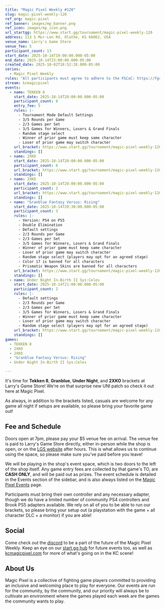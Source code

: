 ```yaml
---
title: "Magic Pixel Weekly #120"
slug: magic-pixel-weekly-120
ref_org: magic-pixel
ref_banner: images/mp_banner.png
ref_icon: images/mp_icon.png
url_startgg: https://www.start.gg/tournament/magic-pixel-weekly-120
address: 113 S Mur-Len Rd, Olathe, KS 66062, USA
venue_name: Larry's Game Store
venue_fee: 5
participant_count: 13
start_date: 2025-10-14T19:00:00.000-05:00
end_date: 2025-10-14T23:00:00.000-05:00
created_date: 2025-10-02T16:52:28.000-05:00
series:
  - Magic Pixel Weekly
rules: "All participants must agree to adhere to the FGCoC: https://fgcoc.com/"
stream: kcmagicpixel
events:
  - name: TEKKEN 8
    start_date: 2025-10-14T20:00:00.000-05:00
    participant_count: 8
    entry_fee: 5
    rules: |-
      - Tournament Mode Default Settings
      - 3/5 Rounds per Game
      - 2/3 Games per Set
      - 3/5 Games for Winners, Losers & Grand Finals
      - Random stage select
      - Winner of prior game must keep same character
      - Loser of prior game may switch character
    url_bracket: https://www.start.gg/tournament/magic-pixel-weekly-120/events/tekken-8/brackets/2093964/3057476
    standings: []
  - name: 2XKO
    start_date: 2025-10-14T20:00:00.000-05:00
    participant_count: 6
    url_bracket: https://www.start.gg/tournament/magic-pixel-weekly-120/events/2xko-pc/brackets/2101224/3066372
    standings: []
  - name: 2XKO
    start_date: 2025-10-14T20:00:00.000-05:00
    participant_count: 2
    url_bracket: https://www.start.gg/tournament/magic-pixel-weekly-120/events/2xko-pc-1/brackets/2104449/3070322
    standings: []
  - name: "Granblue Fantasy Versus: Rising"
    start_date: 2025-10-14T20:30:00.000-05:00
    participant_count: 3
    rules: |-
      - Version: PS4 on PS5
      - Double Elimination
      - Default settings
      - 2/3 Rounds per Game
      - 2/3 Games per Set
      - 3/5 Games for Winners, Losers & Grand Finals
      - Winner of prior game must keep same character
      - Loser of prior game may switch character
      - Random stage select (players may opt for an agreed stage)
      - Color 17 is banned for all characters
      - Prismatic Weapon Skins are banned for all characters
    url_bracket: https://www.start.gg/tournament/magic-pixel-weekly-120/events/granblue-fantasy-versus-rising/brackets/2093963/3057475
    standings: []
  - name: Under Night In-Birth II Sys:Celes
    start_date: 2025-10-14T21:00:00.000-05:00
    participant_count: 2
    rules: |-
      - Default settings
      - 2/3 Rounds per Game
      - 2/3 Games per Set
      - 3/5 Games for Winners, Losers & Grand Finals
      - Winner of prior game must keep same character
      - Loser of prior game may switch character
      - Random stage select (players may opt for an agreed stage)
    url_bracket: https://www.start.gg/tournament/magic-pixel-weekly-120/events/under-night-in-birth-ii-sys-celes/brackets/2093965/3057477
    standings: []
games:
  - TEKKEN 8
  - 2XKO
  - 2XKO
  - "Granblue Fantasy Versus: Rising"
  - Under Night In-Birth II Sys:Celes

---
```


It's time for **Tekken 8**, **Granblue**, **Under Night**, and **2XKO** brackets at Larry's Game Store! We're on that surprise new UNI patch so check it out here at Magic Pixel.

As always, in addition to the brackets listed, casuals are welcome for any game all night if setups are available, so please bring your favorite game out! 

## Fee and Schedule

Doors open at 7pm, please pay your $5 venue fee on arrival. The venue fee is paid to Larry's Game Store directly, either in-person while the shop is open, or on the [LGS website](https://www.larrysgamestore.com/products/kc-magic-pixel-5) after hours. This is what allows us to continue using the space, so please make sure you've paid before you leave!

We will be playing in the shop's event space, which is two doors to the left of the shop itself. Any game entry fees are collected by that game's TO, are **CASH ONLY**, and will be paid out as prizes. The event schedule is detailed in the Events section of the sidebar, and is also always listed on the [Magic Pixel Events](https://kcmagicpixel.com/events/) page.

Participants must bring their own controller and any necessary adapter, though we do have a limited number of community PS4 controllers and Brook PS5 adapters available. We rely on all of you to be able to run our brackets, so please bring your setup out (a playstation with the game + all character DLC + a monitor) if you are able!  

## Social

Come check out the [discord](https://discord.gg/jkmn6CVrrQ) to be a part of the future of the Magic Pixel Weekly. Keep an eye on our [start.gg hub](https://www.start.gg/hub/magic-pixel) for future events too, as well as [kcmagicpixel.com](https://kcmagicpixel.com) for more of what's going on in the KC scene!

## About Us

Magic Pixel is a collective of fighting game players committed to providing an inclusive and welcoming place to play for everyone. Our events are run for the community, by the community, and our priority will always be to cultivate an environment where the games played each week are the games the community wants to play.
  